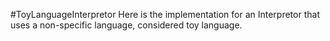 #ToyLanguageInterpretor
Here is the implementation for an Interpretor that uses a non-specific language, considered toy language.
